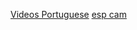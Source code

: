 [Videos Portuguese](https://www.curtocircuito.com.br/blog/?page=2)
[esp cam](https://www.youtube.com/watch?v=-7Yuo_VUBiw&feature=youtu.be)


